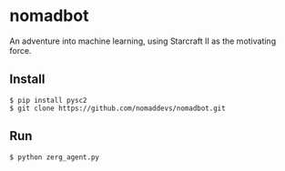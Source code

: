 nomadbot
========
An adventure into machine learning, using Starcraft II as the motivating force.

## Install
```
$ pip install pysc2
$ git clone https://github.com/nomaddevs/nomadbot.git
```

## Run
```
$ python zerg_agent.py
```
